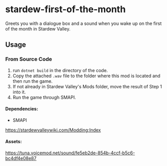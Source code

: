 # stardew-first-of-the-month
Greets you with a dialogue box and a sound when you wake up on the first of the month in Stardew Valley.

## Usage
### From Source Code
1. run `dotnet build` in the directory of the code.
2. Copy the attached `.wav` file to the folder where this mod is located and then run the game.
3. If not already in Stardew Valley's Mods folder, move the result of Step 1 into it.
4. Run the game through SMAPI.

#### Dependencies:
- SMAPI

https://stardewvalleywiki.com/Modding:Index

#### Assets:
https://tuna.voicemod.net/sound/fe5eb2de-854b-4ccf-b5c6-bc4df4e08e87